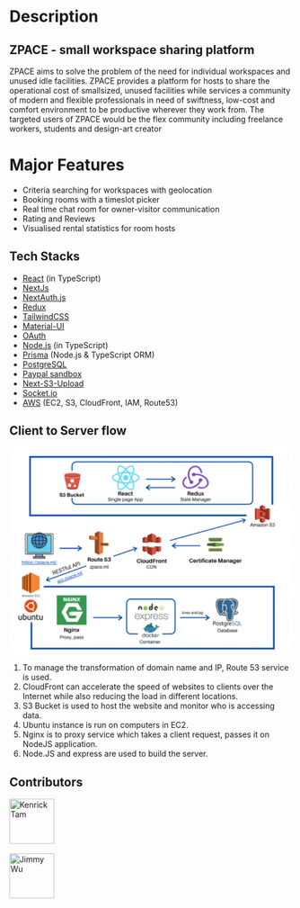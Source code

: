 
# Description
## ZPACE - small workspace sharing platform
ZPACE aims to solve the problem of the need for individual workspaces and unused idle facilities. 
ZPACE provides a platform for hosts to share the operational cost of smallsized, unused facilities while services a community of modern and flexible professionals in need of swiftness, low-cost and comfort environment to be productive wherever they
work from.
The targeted users of ZPACE would be the flex community including freelance workers, students and design-art creator

<!-- ![Thumbnail](https://raw.githubusercontent.com/KnrkTam/Zpace-1.0-old_version-/main/public/zpace.png) -->

# Major Features

- Criteria searching for workspaces with geolocation
- Booking rooms with a timeslot picker
- Real time chat room for owner-visitor communication
- Rating and Reviews
- Visualised rental statistics for room hosts


## Tech Stacks

- [React](https://reactjs.org/) (in TypeScript)
- [NextJs](https://nextjs.org/)
- [NextAuth.js](https://next-auth.js.org/)
- [Redux](https://redux.js.org/)
- [TailwindCSS](https://tailwindcss.com)
- [Material-UI](https://mui.com/)
- [OAuth](https://developers.google.com/identity/protocols/oauth2)
- [Node.js](https://nodejs.org/en/) (in TypeScript)
- [Prisma](https://www.prisma.io/) (Node.js & TypeScript ORM)
- [PostgreSQL](https://www.postgresql.org/)
- [Paypal sandbox](https://developer.paypal.com/developer/accounts/)
- [Next-S3-Upload](https://www.npmjs.com/package/next-s3-upload)
- [Socket.io](https://socket.io/)
- [AWS](https://aws.amazon.com/) (EC2, S3, CloudFront, IAM, Route53)



## Client to Server flow
![Thumbnail](https://github.com/KnrkTam/Zpace-1.0-old_version-/blob/main/public/client_to_server_flow.png)

1. To manage the transformation of domain name and IP, Route 53 service is used.
2. CloudFront can accelerate the speed of websites to clients over the Internet while also reducing the load in different locations.
3. S3 Bucket is used to host the website and monitor who is accessing data.
4. Ubuntu instance is run on computers in EC2.
5. Nginx is to proxy service which takes a client request, passes it on NodeJS application.
6. Node.JS and express are used to build the server.
## Contributors

[//]: contributor-faces

<a href="https://github.com/KnrkTam"><img src="https://avatars.githubusercontent.com/u/99338991?s=96&v=4" title="Kenrick Tam" width="80" height="80"></a>

<a href="https://github.com/jimmywu987"><img src="https://avatars.githubusercontent.com/u/65562227?v=4" title="Jimmy Wu" width="80" height="80"></a>

[//]: contributor-faces